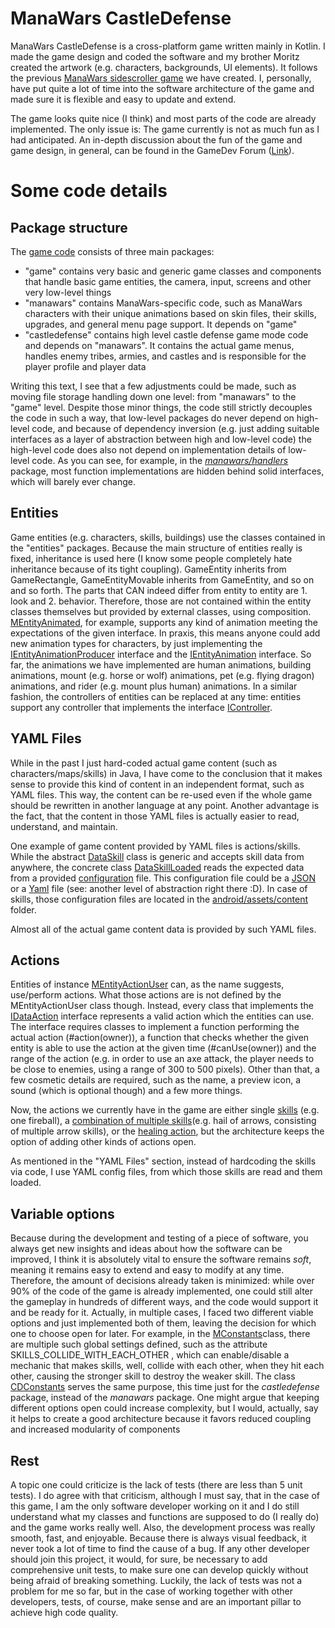 ManaWars CastleDefense
=======

ManaWars CastleDefense is a cross-platform game written mainly in Kotlin.
I made the game design and coded the software and my brother Moritz created the artwork (e.g. characters, backgrounds, UI elements).
It follows the previous [ManaWars sidescroller game](https://logende.org/portfolio-archive/manawars-sidescroller-cross-platform/) we have created.
I, personally, have put quite a lot of time into the software architecture of the game and made sure it is flexible and easy to update and extend.

The game looks quite nice (I think) and most parts of the code are already implemented.
The only issue is: The game currently is not as much fun as I had anticipated.
An in-depth discussion about the fun of the game and game design, in general, can be found in the GameDev Forum ([Link](https://www.gamedev.net/forums/topic/707213-looking-for-game-designer-making-the-game-fun-programming-and-graphics-are-already-handled/)).

Some code details
=================

Package structure
-----------------

The [game code](https://github.com/Logende/MW_CastleDefense) consists of three main packages:

-   "game" contains very basic and generic game classes and components that handle basic game entities, the camera, input, screens and other very low-level things
-   "manawars" contains ManaWars-specific code, such as ManaWars characters with their unique animations based on skin files, their skills, upgrades, and general menu page support. It depends on "game"
-   "castledefense" contains high level castle defense game mode code and depends on "manawars". It contains the actual game menus, handles enemy tribes, armies, and castles and is responsible for the player profile and player data

Writing this text, I see that a few adjustments could be made, such as moving file storage handling down one level: from "manawars" to the "game" level. Despite those minor things, the code still strictly decouples the code in such a way, that low-level packages do never depend on high-level code, and because of dependency inversion (e.g. just adding suitable interfaces as a layer of abstraction between high and low-level code) the high-level code does also not depend on implementation details of low-level code. As you can see, for example, in the [*manawars/handlers*](https://github.com/Logende/MW_CastleDefense/tree/master/core/src/org/neubauerfelix/manawars/manawars/handlers) package, most function implementations are hidden behind solid interfaces, which will barely ever change.

Entities
--------

Game entities (e.g. characters, skills, buildings) use the classes contained in the "entities" packages. Because the main structure of entities really is fixed, inheritance is used here (I know some people completely hate inheritance because of its tight coupling). GameEntity inherits from GameRectangle, GameEntityMovable inherits from GameEntity, and so on and so forth. The parts that CAN indeed differ from entity to entity are 1. look and 2. behavior. Therefore, those are not contained within the entity classes themselves but provided by external classes, using composition. [MEntityAnimated](https://github.com/Logende/MW_CastleDefense/blob/master/core/src/org/neubauerfelix/manawars/manawars/entities/MEntityAnimated.kt), for example, supports any kind of animation meeting the expectations of the given interface. In praxis, this means anyone could add new animation types for characters, by just implementing the [IEntityAnimationProducer](https://github.com/Logende/MW_CastleDefense/blob/master/core/src/org/neubauerfelix/manawars/manawars/entities/animation/IEntityAnimationProducer.kt) interface and the [IEntityAnimation](https://github.com/Logende/MW_CastleDefense/blob/master/core/src/org/neubauerfelix/manawars/manawars/entities/animation/IEntityAnimation.kt) interface. So far, the animations we have implemented are human animations, building animations, mount (e.g. horse or wolf) animations, pet (e.g. flying dragon) animations, and rider (e.g. mount plus human) animations. In a similar fashion, the controllers of entities can be replaced at any time: entities support any controller that implements the interface [IController](https://github.com/Logende/MW_CastleDefense/blob/master/core/src/org/neubauerfelix/manawars/manawars/entities/controller/IController.kt).

YAML Files
----------

While in the past I just hard-coded actual game content (such as characters/maps/skills) in Java, I have come to the conclusion that it makes sense to provide this kind of content in an independent format, such as YAML files. This way, the content can be re-used even if the whole game should be rewritten in another language at any point. Another advantage is the fact, that the content in those YAML files is actually easier to read, understand, and maintain.

One example of game content provided by YAML files is actions/skills. While the abstract [DataSkill](https://github.com/Logende/MW_CastleDefense/blob/master/core/src/org/neubauerfelix/manawars/manawars/data/actions/DataSkill.kt) class is generic and accepts skill data from anywhere, the concrete class [DataSkillLoaded](https://github.com/Logende/MW_CastleDefense/blob/master/core/src/org/neubauerfelix/manawars/manawars/data/actions/DataSkillLoaded.kt) reads the expected data from a provided [configuration](https://github.com/Logende/MW_CastleDefense/blob/master/core/src/org/neubauerfelix/manawars/manawars/storage/Configuration.java) file. This configuration file could be a [JSON](https://github.com/Logende/MW_CastleDefense/blob/master/core/src/org/neubauerfelix/manawars/manawars/storage/JsonConfiguration.java) or a [Yaml](https://github.com/Logende/MW_CastleDefense/blob/master/core/src/org/neubauerfelix/manawars/manawars/storage/YamlConfiguration.java) file (see: another level of abstraction right there :D). In case of skills, those configuration files are located in the [android/assets/content](https://github.com/Logende/MW_CastleDefense/tree/master/android/assets/content/skills) folder.

Almost all of the actual game content data is provided by such YAML files.

Actions
-------

Entities of instance [MEntityActionUser](https://github.com/Logende/MW_CastleDefense/blob/master/core/src/org/neubauerfelix/manawars/manawars/entities/MEntityActionUser.kt) can, as the name suggests, use/perform actions. What those actions are is not defined by the MEntityActionUser class though. Instead, every class that implements the [IDataAction](https://github.com/Logende/MW_CastleDefense/blob/master/core/src/org/neubauerfelix/manawars/manawars/data/actions/IDataAction.kt) interface represents a valid action which the entities can use. The interface requires classes to implement a function performing the actual action (#action(owner)), a function that checks whether the given entity is able to use the action at the given time (#canUse(owner)) and the range of the action (e.g. in order to use an axe attack, the player needs to be close to enemies, using a range of 300 to 500 pixels). Other than that, a few cosmetic details are required, such as the name, a preview icon, a sound (which is optional though) and a few more things.

Now, the actions we currently have in the game are either single [skills](https://github.com/Logende/MW_CastleDefense/blob/master/core/src/org/neubauerfelix/manawars/manawars/data/actions/DataSkill.kt) (e.g. one fireball), a [combination of multiple skills](https://github.com/Logende/MW_CastleDefense/blob/master/core/src/org/neubauerfelix/manawars/manawars/data/actions/DataSkillMixLoaded.kt)(e.g. hail of arrows, consisting of multiple arrow skills), or the [healing action](https://github.com/Logende/MW_CastleDefense/blob/master/core/src/org/neubauerfelix/manawars/manawars/data/actions/DataActionHeal.kt), but the architecture keeps the option of adding other kinds of actions open.

As mentioned in the "YAML Files" section, instead of hardcoding the skills via code, I use YAML config files, from which those skills are read and them loaded.

Variable options
----------------

Because during the development and testing of a piece of software, you always get new insights and ideas about how the software can be improved, I think it is absolutely vital to ensure the software remains *soft*, meaning it remains easy to extend and easy to modify at any time. Therefore, the amount of decisions already taken is minimized: while over 90% of the code of the game is already implemented, one could still alter the gameplay in hundreds of different ways, and the code would support it and be ready for it. Actually, in multiple cases, I faced two different viable options and just implemented both of them, leaving the decision for which one to choose open for later. For example, in the [MConstants](https://github.com/Logende/MW_CastleDefense/blob/master/core/src/org/neubauerfelix/manawars/manawars/MConstants.kt)class, there are multiple such global settings defined, such as the attribute SKILLS_COLLIDE_WITH_EACH_OTHER , which can enable/disable a mechanic that makes skills, well, collide with each other, when they hit each other, causing the stronger skill to destroy the weaker skill. The class [CDConstants](https://github.com/Logende/MW_CastleDefense/blob/master/core/src/org/neubauerfelix/manawars/castledefense/CDConstants.kt) serves the same purpose, this time just for the *castledefense* package, instead of the *manawars* package. One might argue that keeping different options open could increase complexity, but I would, actually, say it helps to create a good architecture because it favors reduced coupling and increased modularity of components

Rest
----

A topic one could criticize is the lack of tests (there are less than 5 unit tests). I do agree with that criticism, although I must say, that in the case of this game, I am the only software developer working on it and I do still understand what my classes and functions are supposed to do (I really do) and the game works really well. Also, the development process was really smooth, fast, and enjoyable. Because there is always visual feedback, it never took a lot of time to find the cause of a bug. If any other developer should join this project, it would, for sure, be necessary to add comprehensive unit tests, to make sure one can develop quickly without being afraid of breaking something. Luckily, the lack of tests was not a problem for me so far, but in the case of working together with other developers, tests, of course, make sense and are an important pillar to achieve high code quality.